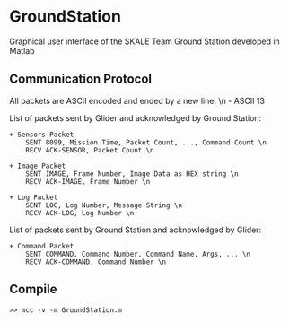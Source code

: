 # GroundStation

Graphical user interface of the SKALE Team Ground Station developed in Matlab

## Communication Protocol

  All packets are ASCII encoded and ended by a new line, \n - ASCII 13
  
  List of packets sent by Glider and acknowledged by Ground Station:
  
    + Sensors Packet
        SENT 8099, Mission Time, Packet Count, ..., Command Count \n
        RECV ACK-SENSOR, Packet Count \n
  
    + Image Packet
        SENT IMAGE, Frame Number, Image Data as HEX string \n
        RECV ACK-IMAGE, Frame Number \n
  
    + Log Packet
        SENT LOG, Log Number, Message String \n
        RECV ACK-LOG, Log Number \n
  
  
  List of packets sent by Ground Station and acknowledged by Glider:
  
    + Command Packet
        SENT COMMAND, Command Number, Command Name, Args, ... \n
        RECV ACK-COMMAND, Command Number \n

## Compile 

    >> mcc -v -m GroundStation.m
